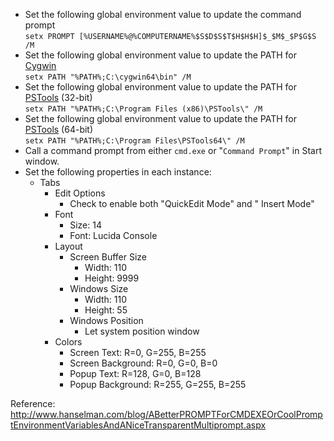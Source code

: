 * Set the following global environment value to update the command prompt  
`setx PROMPT [%USERNAME%@%COMPUTERNAME%$S$D$S$T$H$H$H]$_$M$_$P$G$S /M`  
* Set the following global environment value to update the PATH for [Cygwin](https://cygwin.com/install.html)  
`setx PATH "%PATH%;C:\cygwin64\bin" /M`  
* Set the following global environment value to update the PATH for [PSTools](https://docs.microsoft.com/en-us/sysinternals/downloads/pstools) (32-bit)  
`setx PATH "%PATH%;C:\Program Files (x86)\PSTools\" /M`  
* Set the following global environment value to update the PATH for [PSTools](https://docs.microsoft.com/en-us/sysinternals/downloads/pstools) (64-bit)  
`setx PATH "%PATH%;C:\Program Files\PSTools64\" /M`  
* Call a command prompt from either `cmd.exe` or "`Command Prompt`" in Start window.  
* Set the following properties in each instance:  
  * Tabs  
    * Edit Options  
      * Check to enable both "QuickEdit Mode" and " Insert Mode"  
    * Font  
      * Size: 14  
      * Font: Lucida Console  
    * Layout  
      * Screen Buffer Size  
        * Width: 110  
        * Height: 9999  
      * Windows Size  
        * Width: 110  
        * Height: 55  
      * Windows Position  
        * Let system position window  
    * Colors  
      * Screen Text: R=0, G=255, B=255  
      * Screen Background: R=0, G=0, B=0  
      * Popup Text: R=128, G=0, B=128  
      * Popup Background: R=255, G=255, B=255  

Reference: http://www.hanselman.com/blog/ABetterPROMPTForCMDEXEOrCoolPromptEnvironmentVariablesAndANiceTransparentMultiprompt.aspx 
